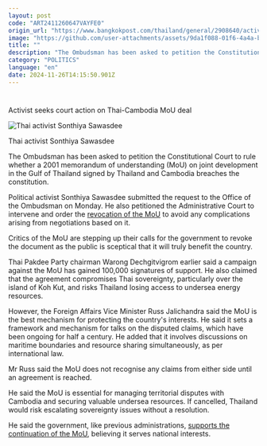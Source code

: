 ```yaml
---
layout: post
code: "ART2411260647VAYFE0"
origin_url: "https://www.bangkokpost.com/thailand/general/2908640/activist-seeks-court-action-on-thai-cambodia-mou-deal"
image: "https://github.com/user-attachments/assets/9da1f088-01f6-4a4a-b231-ffd3ea94ca41"
title: ""
description: "The Ombudsman has been asked to petition the Constitutional Court to rule whether a 2001 memorandum of understanding (MoU) on joint development in the Gulf of Thailand signed by Thailand and Cambodia breaches the constitution."
category: "POLITICS"
language: "en"
date: 2024-11-26T14:15:50.901Z
---
```


# 

Activist seeks court action on Thai-Cambodia MoU deal

![Thai activist Sonthiya Sawasdee](https://github.com/user-attachments/assets/057e1716-ec58-4499-9807-4617e01e8808)

Thai activist Sonthiya Sawasdee

The Ombudsman has been asked to petition the Constitutional Court to rule whether a 2001 memorandum of understanding (MoU) on joint development in the Gulf of Thailand signed by Thailand and Cambodia breaches the constitution.

Political activist Sonthiya Sawasdee submitted the request to the Office of the Ombudsman on Monday. He also petitioned the Administrative Court to intervene and order the [revocation of the MoU](https://www.bangkokpost.com/thailand/general/2906297/scrapping-cambodia-pact-not-feasible) to avoid any complications arising from negotiations based on it.

Critics of the MoU are stepping up their calls for the government to revoke the document as the public is sceptical that it will truly benefit the country.

Thai Pakdee Party chairman Warong Dechgitvigrom earlier said a campaign against the MoU has gained 100,000 signatures of support. He also claimed that the agreement compromises Thai sovereignty, particularly over the island of Koh Kut, and risks Thailand losing access to undersea energy resources.

However, the Foreign Affairs Vice Minister Russ Jalichandra said the MoU is the best mechanism for protecting the country's interests. He said it sets a framework and mechanism for talks on the disputed claims, which have been ongoing for half a century. He added that it involves discussions on maritime boundaries and resource sharing simultaneously, as per international law.

Mr Russ said the MoU does not recognise any claims from either side until an agreement is reached.

He said the MoU is essential for managing territorial disputes with Cambodia and securing valuable undersea resources. If cancelled, Thailand would risk escalating sovereignty issues without a resolution.

He said the government, like previous administrations, [supports the continuation of the MoU](https://www.bangkokpost.com/thailand/politics/2908510/govt-keen-to-downplay-thai-cambodian-sea-spat), believing it serves national interests.